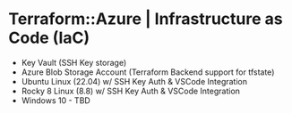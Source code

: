 # Terraform::Azure | Infrastructure as Code (IaC)
* Key Vault (SSH Key storage)
* Azure Blob Storage Account (Terraform Backend support for tfstate) 
* Ubuntu Linux (22.04) w/ SSH Key Auth & VSCode Integration
* Rocky 8 Linux (8.8) w/ SSH Key Auth & VSCode Integration
* Windows 10 - TBD
